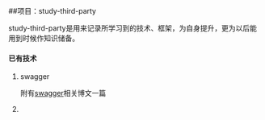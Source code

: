 ##项目：study-third-party

study-third-party是用来记录所学习到的技术、框架，为自身提升，更为以后能用到时候作知识储备。

#### 已有技术 
1. swagger

    附有[swagger]相关博文一篇
2. 







[swagger]:http://www.sailrui.com/article/8